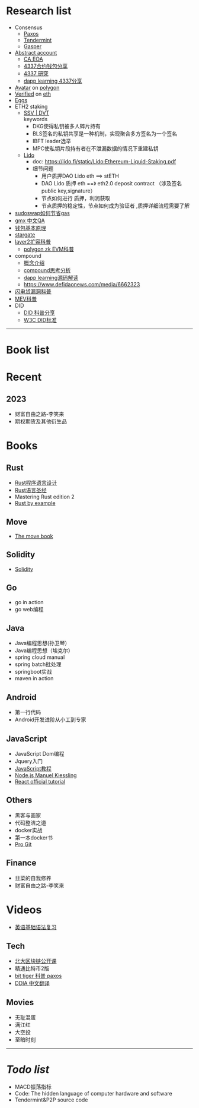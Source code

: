 # Research list

- Consensus
    - [Paxos](./consensus/paxos)
    - [Tendermint](https://docs.tendermint.com/v0.34/introduction/quick-start.html)
    - [Gasper](https://www.youtube.com/watch?v=pmxkJ4qdnVU)
- [Abstract account](./abstract-account)
    - [CA EOA ](https://www.xiaoyuzhoufm.com/episode/6385535ad3a5286ded648c4e)
    - [4337合约钱包分享](https://www.bilibili.com/video/BV1j34y1J774/?is_story_h5=false&p=1&share_from=ugc&share_medium=iphone&share_plat=ios&share_session_id=52C68E20-8F7B-464E-86F5-A080D4E31965&share_source=WEIXIN&share_tag=s_i&timestamp=1666324313&unique_k=NU5nVAd&vd_source=90a71a9c86bdf0b1e0f17380403b7085)
    - [4337 研究](https://blog.jlab.tech/eip4337-1)
    - [dapp learning 4337分享](https://docs.google.com/presentation/d/14Xv8CeMTx30R7V1_inGLe8AbgDxpBYIL5EQFtYGaUVA/edit#slide=id.g1d57b8abe5f_0_261)
- [Avatar](https://dgfavatar.com)
  on [polygon](https://polygonscan.com/address/0xC7728354f9fe0e43514B1227162D5B0E40FaD410#code)
- [Verified](https://verified.dievardump.com/)
  on [eth](https://etherscan.io/address/0x12182ec38eaa830be66da70da671e1108b3b9820#code)
- [Eggs](./eggs)
- ETH2 staking
    - [SSV | DVT](https://jason.mirror.xyz/lSdTXV0XsrwzVVRG5gLkBEI-SJCS-7hoFU5gU8znYQ4)   
      keywords
        - DKG使得私钥被多人碎片持有
        - BLS签名的私钥共享是一种机制，实现聚合多方签名为一个签名
        - IBFT leader选举
        - MPC使私钥片段持有者在不泄漏数据的情况下重建私钥
    - [Lido](https://jason.mirror.xyz/63AF64V2tyjJjXXZD7GaPkpdSXGeKcQ5RozUdq2irZU)
        - doc: https://lido.fi/static/Lido:Ethereum-Liquid-Staking.pdf
        - 细节问题
            - 用户质押DAO Lido eth ==> stETH
            - DAO Lido 质押 eth ==》 eth2.0 deposit contract （涉及签名public key,signature）
            - 节点如何进行 质押，利润获取
            - 节点质押的稳定性，节点如何成为验证者 ,质押详细流程需要了解
- [sudoswap如何节省gas](https://learnblockchain.cn/article/4655)
- [gmx 中文QA](https://capitalismlab.substack.com/p/gmx-da3?r=1ly7b3&s=w&utm_campaign=post&utm_medium=web)
- [钱包基本原理](https://www.youtube.com/watch?v=Gol4KTUHUNI)
- [stargate](./stargate)
- [layer2扩容科普](https://www.youtube.com/watch?v=HYR53OOtYkA)
    - [polygon zk EVM科普](https://literate-wolfsbane-bf0.notion.site/Polygon-zkEVM-Summary-1-5441326a00ac4e0e9d8a856219379631)
- compound
    - [概念介绍](https://medium.com/steaker-com/defi-%E7%9A%84%E4%B8%96%E7%95%8C-compound-%E5%AE%8C%E5%85%A8%E8%A7%A3%E6%9E%90-%E5%88%A9%E7%8E%87%E6%A8%A1%E5%9E%8B%E7%AF%87-95e9b303c284)
    - [compound思考分析](https://learnblockchain.cn/article/3153)
    - [dapp learning源码解读](https://www.youtube.com/watch?v=__5mY_R4Afc)
    - https://www.defidaonews.com/media/6662323
- [闪电贷漏洞科普](https://www.youtube.com/watch?v=_1dK61Qnv38)
- [MEV科普](https://www.youtube.com/watch?v=QcfWrRmhXls)
- DID
    - [DID 科普分享](https://www.youtube.com/watch?v=Kfc0NIffAms)
    - [W3C DID标准](https://www.w3.org/TR/2022/REC-did-core-20220719/#abstract)

---

# Book list

# Recent

## 2023

- 财富自由之路-李笑来
- 期权期货及其他衍生品

# Books

## Rust

- [Rust程序语言设计](https://rustwiki.org/zh-CN/book/)
- [Rust语言圣经](https://course.rs/about-book.html)
- Mastering Rust edition 2
- [Rust by example](https://doc.rust-lang.org/stable/rust-by-example/index.html)

## Move

- [The move book](https://move-language.github.io/move/)

## Solidity

- [Solidity](https://solidity-cn.readthedocs.io/zh/develop/index.html)

## Go

- go in action
- go web编程

## Java

- Java编程思想(孙卫琴）
- Java编程思想（埃克尔）
- spring cloud manual
- spring batch批处理
- springboot实战
- maven in action

## Android

- 第一行代码
- Android开发进阶从小工到专家

## JavaScript

- JavaScript Dom编程
- Jquery入门
- [JavaScript教程](https://wangdoc.com/javascript/basic/introduction.html)
- [Node.js  Manuel Kiessling](https://www.nodebeginner.org/index-zh-cn.html#event-driven-callbacks)
- [React official tutorial](https://reactjs.org/tutorial/tutorial.html)

## Others

- 黑客与画家
- 代码整洁之道
- docker实战
- 第一本docker书
- [Pro Git](http://iissnan.com/progit/html/zh/ch1_0.html)

## Finance

- 韭菜的自我修养
- 财富自由之路-李笑来

# Videos

- [英语基础语法复习](https://www.bilibili.com/video/BV1XY411J7aG/?share_source=copy_web&vd_source=bd28e4ff5b76a6bfa6eadd8a9abd2b4f)

## Tech

- [北大区块链公开课](https://www.bilibili.com/video/BV1Vt411X7JF?p=5&spm_id_from=pageDriver)
- 精通比特币2版
- [bit tiger 科普 paxos](https://www.bilibili.com/video/BV1TW411M7Fx/?spm_id_from=333.337.search-card.all.click&vd_source=90a71a9c86bdf0b1e0f17380403b7085)
- [DDIA 中文翻译](https://vonng.gitbooks.io/ddia-cn/content/glossary.html)

## Movies

- 无耻混蛋
- 满江红
- 大空投
- 至暗时刻

--- 

# _Todo list_

- MACD振荡指标
- Code: The hidden language of computer hardware and software
- Tendermint&P2P source code 

